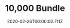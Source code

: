 ---
templateKey: blog-post
featuredpost: false
date: 2020-02-26T00:00:02.711Z
featuredimage: /img/10,000_Bundle.png
title: 10,000 Bundle
description: Vault
reward: Lightning Rod (1)
tags:
  - 10000'
  - bundles
---